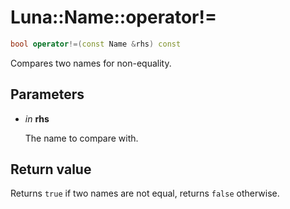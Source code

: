 # Luna::Name::operator!=

```c++
bool operator!=(const Name &rhs) const
```

Compares two names for non-equality. 



## Parameters
* *in* **rhs**

    The name to compare with. 

## Return value
Returns `true` if two names are not equal, returns `false` otherwise. 

